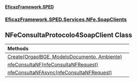 #### [EficazFramework.SPED](EficazFrameworkSPED.md 'EficazFramework SPED')
### [EficazFramework.SPED.Services.NFe.SoapClients](EficazFramework.SPED.Services.NFe.SoapClients.md 'EficazFramework.SPED.Services.NFe.SoapClients')

## NFeConsultaProtocolo4SoapClient Class

| Methods | |
| :--- | :--- |
| [Create(OrgaoIBGE, ModeloDocumento, Ambiente)](EficazFramework.SPED.Services.NFe.SoapClients/NFeConsultaProtocolo4SoapClient/Create(OrgaoIBGE,ModeloDocumento,Ambiente).md 'EficazFramework.SPED.Services.NFe.SoapClients.NFeConsultaProtocolo4SoapClient.Create(EficazFramework.SPED.Schemas.NFe.OrgaoIBGE, EficazFramework.SPED.Schemas.NFe.ModeloDocumento, EficazFramework.SPED.Schemas.NFe.Ambiente)') | |
| [nfeConsultaNF(nfeConsultaNFRequest)](EficazFramework.SPED.Services.NFe.SoapClients/NFeConsultaProtocolo4SoapClient/nfeConsultaNF(nfeConsultaNFRequest).md 'EficazFramework.SPED.Services.NFe.SoapClients.NFeConsultaProtocolo4SoapClient.nfeConsultaNF(EficazFramework.SPED.Services.NFe.Contracts.nfeConsultaNFRequest)') | |
| [nfeConsultaNFAsync(nfeConsultaNFRequest)](EficazFramework.SPED.Services.NFe.SoapClients/NFeConsultaProtocolo4SoapClient/nfeConsultaNFAsync(nfeConsultaNFRequest).md 'EficazFramework.SPED.Services.NFe.SoapClients.NFeConsultaProtocolo4SoapClient.nfeConsultaNFAsync(EficazFramework.SPED.Services.NFe.Contracts.nfeConsultaNFRequest)') | |
